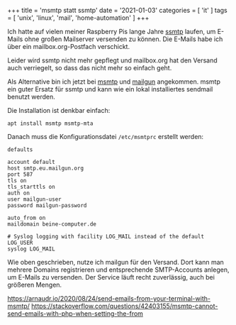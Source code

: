 +++
title = 'msmtp statt ssmtp'
date = '2021-01-03'
categories = [ 'it' ]
tags = [ 'unix', 'linux', 'mail', 'home-automation' ]
+++

Ich hatte auf vielen meiner Raspberry Pis lange Jahre [ssmtp](https://wiki.debian.org/sSMTP) laufen, um E-Mails ohne großen Mailserver versenden zu können.
Die E-Mails habe ich über ein mailbox.org-Postfach verschickt.

Leider wird ssmtp nicht mehr gepflegt und mailbox.org hat den Versand auch verriegelt, so dass das nicht mehr so einfach geht.

Als Alternative bin ich jetzt bei [msmtp](https://wiki.debian.org/msmtp) und [mailgun](https://www.mailgun.com/) angekommen.
msmtp ein guter Ersatz für ssmtp und kann wie ein lokal installiertes sendmail benutzt werden.

Die Installation ist denkbar einfach:

```apt install msmtp msmtp-mta```

Danach muss die Konfigurationsdatei ```/etc/msmtprc``` erstellt werden:

```
defaults

account default
host smtp.eu.mailgun.org
port 587
tls on
tls_starttls on
auth on
user mailgun-user
password mailgun-password

auto_from on
maildomain beine-computer.de

# Syslog logging with facility LOG_MAIL instead of the default LOG_USER
syslog LOG_MAIL
```

Wie oben geschrieben, nutze ich mailgun für den Versand.
Dort kann man mehrere Domains registrieren und entsprechende SMTP-Accounts anlegen, um E-Mails zu versenden.
Der Service läuft recht zuverlässig, auch bei größeren Mengen.

https://arnaudr.io/2020/08/24/send-emails-from-your-terminal-with-msmtp/
https://stackoverflow.com/questions/42403155/msmtp-cannot-send-emails-with-php-when-setting-the-from
